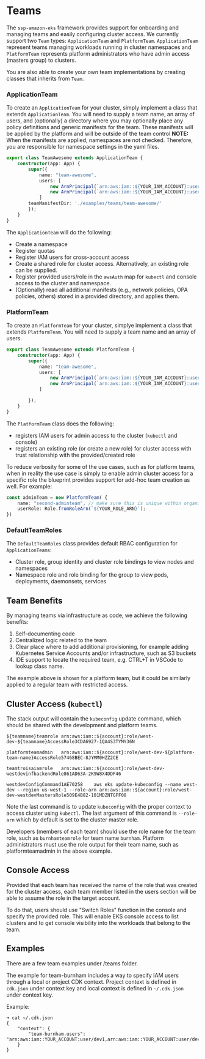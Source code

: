 # Teams

The `ssp-amazon-eks` framework provides support for onboarding and managing teams and easily configuring cluster access. We currently support two `Team` types: `ApplicationTeam` and `PlatformTeam`. `ApplicationTeam` represent teams managing workloads running in cluster namespaces and `PlatformTeam` represents platform administrators who have admin access (masters group) to clusters.

You are also able to create your own team implementations by creating classes that inherits from `Team`.

### ApplicationTeam 

To create an `ApplicationTeam` for your cluster, simply implement a class that extends `ApplicationTeam`. You will need to supply a team name, an array of users, and (optionally) a directory where you may optionally place any policy definitions and generic manifests for the team. These manifests will be applied by the platform and will be outside of the team control **NOTE:** When the manifests are applied, namespaces are not checked. Therefore, you are responsible for namespace settings in the yaml files.

```typescript
export class TeamAwesome extends ApplicationTeam {
    constructor(app: App) {
        super({
            name: "team-awesome",
            users: [
                new ArnPrincipal(`arn:aws:iam::${YOUR_IAM_ACCOUNT}:user/user1`),  
                new ArnPrincipal(`arn:aws:iam::${YOUR_IAM_ACCOUNT}:user/user2`)
            ]
        teamManifestDir: './examples/teams/team-awesome/'
        });
    }
}
```

The `ApplicationTeam` will do the following:

- Create a namespace
- Register quotas
- Register IAM users for cross-account access
- Create a shared role for cluster access. Alternatively, an existing role can be supplied.
- Register provided users/role in the `awsAuth` map for `kubectl` and console access to the cluster and namespace.
- (Optionally) read all additional manifests (e.g., network policies, OPA policies, others) stored in a provided directory, and applies them.

### PlatformTeam 

To create an `PlatformTeam` for your cluster, simplye implement a class that extends `PlatformTeam`. You will need to supply a team name and an array of users.  

```typescript
export class TeamAwesome extends PlatformTeam {
    constructor(app: App) {
        super({
            name: "team-awesome",
            users: [
                new ArnPrincipal(`arn:aws:iam::${YOUR_IAM_ACCOUNT}:user/user1`),  
                new ArnPrincipal(`arn:aws:iam::${YOUR_IAM_ACCOUNT}:user/user2`)
            ]

        });
    }
}
```
The `PlatformTeam` class does the following:

 - registers IAM users for admin access to the cluster (`kubectl` and console)
 - registers an existing role (or create a new role) for cluster access with trust relationship with the provided/created role
 
To reduce verbosity for some of the use cases, such as for platform teams, when in reality the use case is simply to enable admin cluster access for a specific role the blueprint provides support for add-hoc team creation as well. For example:

```typescript
const adminTeam = new PlatformTeam( {
    name: "second-adminteam", // make sure this is unique within organization
    userRole: Role.fromRoleArn(`${YOUR_ROLE_ARN}`);
})
```

### DefaultTeamRoles 

The `DefaultTeamRoles` class provides default RBAC configuration for `ApplicationTeams`:

 - Cluster role, group identity and cluster role bindings to view nodes and namespaces
 - Namespace role and role binding for the group to view pods, deployments, daemonsets, services

## Team Benefits 

By managing teams via infrastructure as code, we achieve the following benefits:

1. Self-documenting code
2. Centralized logic related to the team
3. Clear place where to add additional provisioning, for example adding Kubernetes Service Accounts and/or infrastructure, such as S3 buckets
4. IDE support to locate the required team, e.g. CTRL+T in VSCode to lookup class name.

The example above is shown for a platform team, but it could be similarly applied to a regular team with restricted access. 

## Cluster Access (`kubectl`)

The stack output will contain the `kubeconfig` update command, which should be shared with the development and platform teams.

```
${teamname}teamrole	arn:aws:iam::${account}:role/west-dev-${teamname}AccessRole3CDA6927-1QA4S3TYMY36N

platformteamadmin	arn:aws:iam::${account}:role/west-dev-${platform-team-name}AccessRole57468BEC-8JYMM0HZZ2CE	

teamtroisaiamrole	arn:aws:iam::${account}:role/west-dev-westdevinfbackendRole861AD63A-2K9W8X4DDF46

westdevConfigCommand1AE70258	aws eks update-kubeconfig --name west-dev --region us-west-1 --role-arn arn:aws:iam::${account}:role/west-dev-westdevMastersRole509E4B82-101MDZNTGFF08
```

Note the last command is to update `kubeconfig` with the proper context to access cluster using `kubectl`. The last argument of this command is `--role-arn` which by default is set to the cluster master role. 

Developers (members of each team) should use the role name for the team role, such as `burnhamteamrole` for team name `burnham`. 
Platform administrators must use the role output for their team name, such as platformteamadmin in the above example.

## Console Access

Provided that each team has received the name of the role that was created for the cluster access, each team member listed in the users section will be able to assume the role in the target account. 

To do that, users should use "Switch Roles" function in the console and specify the provided role. This will enable EKS console access to list clusters and to get console visibility into the workloads that belong to the team. 

## Examples

There are a few team examples under /teams folder.

The example for team-burnham includes a way to specify IAM users through a local or project CDK context. 
Project context is defined in `cdk.json` under context key and local context is defined in `~/.cdk.json` under context key. 

Example:

```
➜ cat ~/.cdk.json 
{
    "context": {
        "team-burnham.users": "arn:aws:iam::YOUR_ACCOUNT:user/dev1,arn:aws:iam::YOUR_ACCOUNT:user/dev2"
    }
}
```
